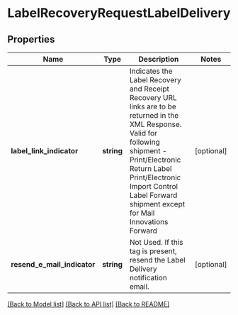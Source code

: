 # LabelRecoveryRequestLabelDelivery

## Properties
Name | Type | Description | Notes
------------ | ------------- | ------------- | -------------
**label_link_indicator** | **string** | Indicates the Label Recovery and Receipt Recovery URL links are to be returned in the XML Response. Valid for following shipment - Print/Electronic Return Label Print/Electronic Import Control Label Forward shipment except for Mail Innovations Forward | [optional] 
**resend_e_mail_indicator** | **string** | Not Used. If this tag is present, resend the Label Delivery notification email. | [optional] 

[[Back to Model list]](../../README.md#documentation-for-models) [[Back to API list]](../../README.md#documentation-for-api-endpoints) [[Back to README]](../../README.md)

